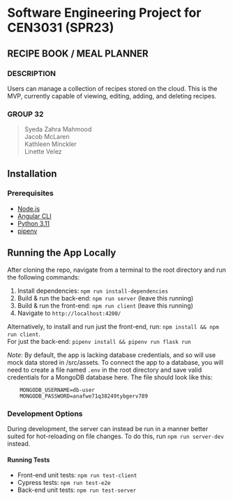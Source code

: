 # Software Engineering Project for CEN3031 (SPR23)

## RECIPE BOOK / MEAL PLANNER

### DESCRIPTION

Users can manage a collection of recipes stored on the cloud. This is the MVP, currently capable of viewing, editing, adding, and deleting recipes.  

### GROUP 32

> Syeda Zahra Mahmood  
> Jacob McLaren  
> Kathleen Minckler  
> Linette Velez

## Installation

### Prerequisites

- [Node.js](https://nodejs.org/en/download/)
- [Angular CLI](https://cli.angular.io/)
- [Python 3.11](https://www.python.org/downloads/)
- [pipenv](https://pipenv.pypa.io/en/latest/)

## Running the App Locally

After cloning the repo, navigate from a terminal to the root directory and run the following commands:  

1. Install dependencies: `npm run install-dependencies`
2. Build & run the back-end: `npm run server` (leave this running)
3. Build & run the front-end: `npm run client` (leave this running)
4. Navigate to `http://localhost:4200/`

Alternatively, to install and run just the front-end, run: `npm install && npm run client`.  
For just the back-end: `pipenv install && pipenv run flask run`

*Note*: By default, the app is lacking database credentials, and so will use mock data stored in /src/assets. To connect the app to a database, you will need to create a file named `.env` in the root directory and save valid credentials for a MongoDB database here. The file should look like this:  

```dotenv
    MONGODB_USERNAME=db-user  
    MONGODB_PASSWORD=anafwe71q38249tybgerv789
```

### Development Options

During development, the server can instead be run in a manner better suited for hot-reloading on file changes. To do this, run `npm run server-dev` instead.

#### Running Tests

- Front-end unit tests: `npm run test-client`  
- Cypress tests: `npm run test-e2e`  
- Back-end unit tests: `npm run test-server`
